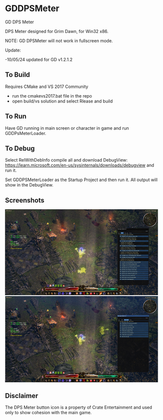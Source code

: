 # GDDPSMeter
GD DPS Meter

DPS Meter designed for Grim Dawn, for Win32 x86.

NOTE: GD DPSMeter will not work in fullscreen mode.

Update:

-10/05/24 updated for GD v1.2.1.2

To Build
-----------------------------------------------------------------------------------
Requires CMake and VS 2017 Community
* run the cmakevs2017.bat file in the repo
* open build/vs solution and select Rlease and build

To Run
-----------------------------------------------------------------------------------
Have GD running in main screen or character in game and run GDDPsMeterLoader.

To Debug
-----------------------------------------------------------------------------------
Select RelWithDebInfo compile all and download DebugView: https://learn.microsoft.com/en-us/sysinternals/downloads/debugview and run it.

Set GDDPSMeterLoader as the Startup Project and then run it. All output will show in the DebugView.

Screenshots
-----------------------------------------------------------------------------------

![alt tag](https://github.com/Lumak/GDDPSMeter/blob/main/screenshot/dpsscrn1.jpg)
![alt tag](https://github.com/Lumak/GDDPSMeter/blob/main/screenshot/dpsscrn2.jpg)

Disclaimer
-----------------------------------------------------------------------------------
The DPS Meter button icon is a property of Crate Entertainment and used only to show cohesion with the main game.





